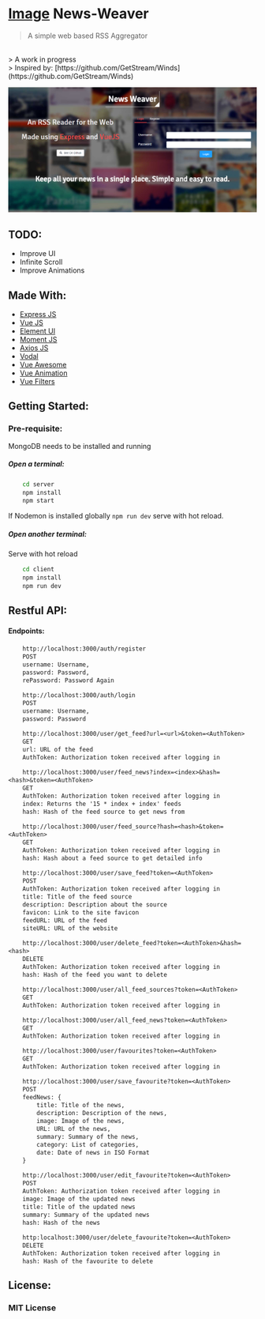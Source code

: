 # [Image](./client/static/NewsWeaver.png)  News-Weaver
> A simple web based RSS Aggregator
<br />
> A work in progress
<br />
> Inspired by: [https://github.com/GetStream/Winds](https://github.com/GetStream/Winds)

![Homepage](./client/static/Homepage.png)

## TODO:
* Improve UI
* Infinite Scroll
* Improve Animations

## Made With:
* [Express JS](https://expressjs.com)
* [Vue JS](https://vuejs.org)
* [Element UI](http://element.eleme.io/#/en-US)
* [Moment JS](https://momentjs.com)
* [Axios JS](https://github.com/mzabriskie/axios)
* [Vodal](https://github.com/chenjiahan/vodal)
* [Vue Awesome](https://github.com/Justineo/vue-awesome)
* [Vue Animation](https://github.com/asika32764/vue2-animate)
* [Vue Filters](https://github.com/freearhey/vue2-filters)


## Getting Started:

### Pre-requisite:
MongoDB needs to be installed and running


##### Open a terminal:
```bash
    cd server
    npm install
    npm start
```
If Nodemon is installed globally
``` npm run dev ```
serve with hot reload.

##### Open another terminal:
Serve with hot reload
```bash
    cd client
    npm install
    npm run dev
```

## Restful API:
#### Endpoints:
```
    http://localhost:3000/auth/register
    POST
    username: Username,
    password: Password,
    rePassword: Password Again
```

```
    http://localhost:3000/auth/login
    POST
    username: Username,
    password: Password
```

```
    http://localhost:3000/user/get_feed?url=<url>&token=<AuthToken>
    GET
    url: URL of the feed
    AuthToken: Authorization token received after logging in
```

```
    http://localhost:3000/user/feed_news?index=<index>&hash=<hash>&token=<AuthToken>
    GET
    AuthToken: Authorization token received after logging in
    index: Returns the '15 * index + index' feeds
    hash: Hash of the feed source to get news from
```

```
    http://localhost:3000/user/feed_source?hash=<hash>&token=<AuthToken>
    GET
    AuthToken: Authorization token received after logging in
    hash: Hash about a feed source to get detailed info
```

```
    http://localhost:3000/user/save_feed?token=<AuthToken>
    POST
    AuthToken: Authorization token received after logging in
    title: Title of the feed source
    description: Description about the source
    favicon: Link to the site favicon
    feedURL: URL of the feed
    siteURL: URL of the website
```

```
    http://localhost:3000/user/delete_feed?token=<AuthToken>&hash=<hash>
    DELETE
    AuthToken: Authorization token received after logging in
    hash: Hash of the feed you want to delete
```

```
    http://localhost:3000/user/all_feed_sources?token=<AuthToken>
    GET
    AuthToken: Authorization token received after logging in
```

```
    http://localhost:3000/user/all_feed_news?token=<AuthToken>
    GET
    AuthToken: Authorization token received after logging in
```

```
    http://localhost:3000/user/favourites?token=<AuthToken>
    GET
    AuthToken: Authorization token received after logging in
```

```
    http://localhost:3000/user/save_favourite?token=<AuthToken>
    POST
    feedNews: {
        title: Title of the news,
        description: Description of the news,
        image: Image of the news,
        URL: URL of the news,
        summary: Summary of the news,
        category: List of categories,
        date: Date of news in ISO Format
    }
```

```
    http://localhost:3000/user/edit_favourite?token=<AuthToken>
    POST
    AuthToken: Authorization token received after logging in
    image: Image of the updated news
    title: Title of the updated news
    summary: Summary of the updated news
    hash: Hash of the news
```

```
    http:localhost:3000/user/delete_favourite?token=<AuthToken>
    DELETE
    AuthToken: Authorization token received after logging in
    hash: Hash of the favourite to delete
```


## License:
### MIT License

